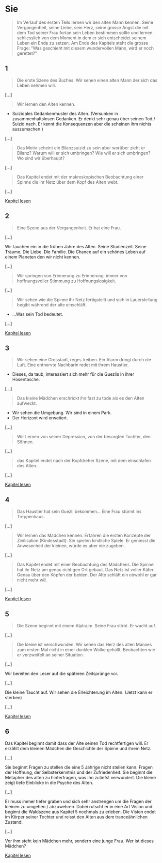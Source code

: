 # Sie
> Im Verlauf des ersten Teils lernen wir den alten Mann kennen. Seine Vergangenheit, seine Liebe, sein Herz, seine grosse Angst die mit dem Tod seiner Frau fortan sein Leben bestimmen sollte und lernen schliesslich von dem Moment in dem er sich entscheidet seinem Leben ein Ende zu setzen. Am Ende des Kapitels steht die grosse Frage: "Was geschieht mit diesem wundervollen Mann, wird er noch gerettet?"

## 1
> Die erste Szene des Buches. Wir sehen einen alten Mann der sich das Leben nehmen will. 

[...]

> Wir lernen den Alten kennen. 
* Suizidales Gedankenmuster des Alten. (Versunken in zusammenhaltslosen Gedanken. Er denkt sehr genau über seinen Tod / Suizid nach. Er kennt die Konsequenzen aber die scheinen ihm nichts auszumachen.)

[...]

>Das Motiv scheint ein Bilanzsuizid zu sein aber worüber zieht er Bilanz? Warum will er sich umbringen? Wie will er sich umbringen? Wo sind wir überhaupt?

[...]

>Das Kapitel endet mit der makroskopischen Beobachtung einer Spinne die ihr Netz über dem Kopf des Alten webt.

[...]

[Kapitel lesen](sie/1.md)

## 2

> Eine Szene aus der Vergangenheit. Er hat eine Frau.

[...]

Wir tauchen ein in die frühen Jahre des Alten. Seine Studienzeit. Seine Träume. Die Liebe. Die Familie. Die Chance auf ein schönes Leben auf einem Planeten den wir nicht kennen.

[...]

> Wir springen von Erinnerung zu Erinnerung. immer von hoffnungsvoller Stimmung zu Hoffnungslosigkeit. 

[...]

> Wir sehen wie die Spinne ihr Netz fertigstellt und sich in Lauerstellung begibt während der alte einschläft.
* ...Was sein Tod bedeutet.

[...]

[Kapitel lesen](sie/2.md)

## 3
> Wir sehen eine Grosstadt, reges treiben. Ein Alarm dringt durch die Luft. Eine entnervte Nachbarin redet mit ihrem Haustier. 
* Dieses, da taub, interessiert sich mehr für die Guezlis in ihrer Hosentasche. 

[...]

> Das kleine Mädchen erschrickt ihn fast zu tode als es den Alten aufweckt. 
* Wir sehen die Umgebung. Wir sind in einem Park.
* Der Horizont wird erweitert.

[...]

> Wir Lernen von seiner Depression, von der besorgten Tochter, den Söhnen.

[...]

> das Kapitel endet nach der Kopfdreher Szene, mit dem einschlafen des Alten.

[...]

[Kapitel lesen](sie/3.md)

## 4
> Das Haustier hat sein Guezli bekommen... Eine Frau stürmt ins Treppenhaus. 

[...]

>Wir lernen das Mädchen kennen. Erfahren die ersten Konzepte der Zivilisation (Kindesstadt). Sie spielen kindliche Spiele. Er geniesst die Anwesenheit der kleinen, würde es aber nie zugeben.

[...]

>Das Kapitel endet mit einer Beobachtung des Mädchens. Die Spinne hat ihr Netz am genau richtigen Ort gebaut. Das Netz ist voller Käfer. Genau über den Köpfen der beiden. Der Alte schläft ein obwohl er gar nicht mehr will.

[...]

[Kapitel lesen](sie/4.md)

## 5
> Die Szene beginnt mit einem Alptrajm. Seine Frau stirbt.  Er wacht auf.

[...]

> Die kleine ist verschwunden. Wir sehen das Herz des alten Mannes zum ersten Mal nicht in einer dunklen Wolke gehüllt. Beobachten wie er verzweifelt an seiner Situation.

[...]

Wir bereiten den Leser auf die späteren Zeitsprünge vor.

[...]

Die kleine Taucht auf. Wir sehen die Erleichterung im Alten. (Jetzt kann er sterben)

[...]

[Kapitel lesen](sie/5.md)

## 6

Das Kapitel beginnt damit dass der Alte seinen Tod rechtfertigen will. Er erzählt dem kleinen Mädchen die Geschichte der Spinne und ihrem Netz.

[...]

Sie beginnt Fragen zu stellen die eine 5 Jährige nicht stellen kann. Fragen der Hoffnung, der Selbsterkenntnis und der Zufriedenheit. Sie beginnt die Metapher des alten zu hinterfragen, was ihn zutiefst verwundert. Die kleine zeigt tiefe Einblicke in die Psyche des Alten.

[...]

Er muss immer tiefer graben und sich sehr anstrengen um die Fragen der kleinen zu umgehen / abzuwehren. Dabei rutscht er in eine Art Vision und beginnt die Waldszene aus Kapitel 5 nochmals zu erleben. Die Vision endet im Körper seiner Tochter und reisst den Alten aus dem tranceähnlichen Zustand.

[...]

Vor ihm steht kein Mädchen mehr, sondern eine junge Frau. Wer ist dieses Mädchen?

[Kapitel lesen](sie/6.md)



